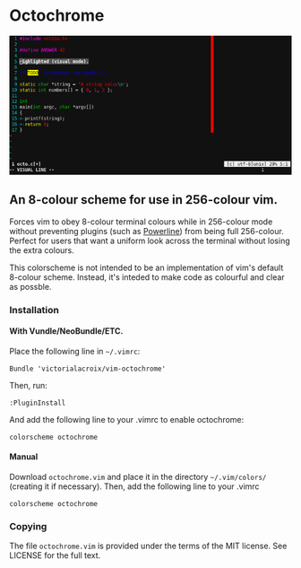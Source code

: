 # Octochrome

![octochrome theme in st terminal](octochrome.png)

## An 8-colour scheme for use in 256-colour vim.

Forces vim to obey 8-colour terminal colours while in 256-colour mode without
preventing plugins (such as [Powerline]) from being full 256-colour. Perfect
for users that want a uniform look across the terminal without losing the extra
colours.

This colorscheme is not intended to be an implementation of vim's default
8-colour scheme. Instead, it's inteded to make code as colourful and clear as
possble.

### Installation

#### With Vundle/NeoBundle/ETC.

Place the following line in `~/.vimrc`:

    Bundle 'victorialacroix/vim-octochrome'

Then, run:

    :PluginInstall

And add the following line to your .vimrc to enable octochrome:

    colorscheme octochrome

#### Manual

Download `octochrome.vim` and place it in the directory `~/.vim/colors/`
(creating it if necessary). Then, add the following line to your .vimrc

    colorscheme octochrome

### Copying

The file `octochrome.vim` is provided under the terms of the MIT license. See
LICENSE for the full text.

[Powerline]: https://github.com/powerline/powerline/ "Powerline"
